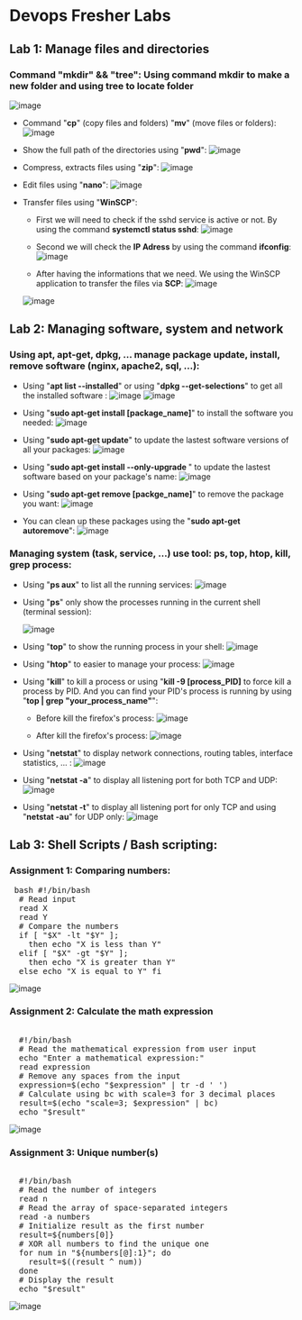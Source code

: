 # Devops Fresher Labs
## Lab 1: Manage files and directories  
### Command "**mkdir**" && "**tree**": Using command **mkdir** to make a new folder and using **tree** to locate folder
  ![image](https://github.com/user-attachments/assets/d9625256-962f-473a-a61e-b49b41f75e2c)


- Command "**cp**" (copy files and folders) "**mv**" (move files or folders):
  ![image](https://github.com/user-attachments/assets/e86dfea0-8533-483b-947c-f27db6f23ed8)

  
- Show the full path of the directories using "**pwd**":
  ![image](https://github.com/user-attachments/assets/342a9cfb-aef7-4945-aa8f-85abe1ff8928)


- Compress, extracts files using "**zip**":
  ![image](https://github.com/user-attachments/assets/19b184ec-83c2-4037-8c2f-291dd4e7b387)

- Edit files using "**nano**":
  ![image](https://github.com/user-attachments/assets/fc977951-113d-45c1-8075-33f5e61697d1)

- Transfer files using "**WinSCP**":
  + First we will need to check if the sshd service is active or not. By using the command **systemctl status sshd**:
    ![image](https://github.com/user-attachments/assets/0601cfc3-7d57-4e13-bb6c-713fb6312476)

  + Second we will check the **IP Adress** by using the command **ifconfig**:
  ![image](https://github.com/user-attachments/assets/6e01fd5a-622b-4460-b764-ffbbf74fa7b0)

  + After having the informations that we need. We using the WinSCP application to transfer the files via **SCP**:
   ![image](https://github.com/user-attachments/assets/aee43232-8239-4286-98bb-59e94f3bb1c9)

   ![image](https://github.com/user-attachments/assets/e3dbc60a-0d88-42fd-9eca-846cf9bc0a0a)

## Lab 2: Managing software, system and network  
### Using apt, apt-get, dpkg, … manage package update, install, remove software (nginx, apache2, sql, …):
  + Using "**apt list --installed**" or using "**dpkg --get-selections**" to get all the installed software :
    ![image](https://github.com/user-attachments/assets/ca8b1236-8063-453e-b5e5-dc889b699150)
    ![image](https://github.com/user-attachments/assets/453abf7a-9fc9-4264-8e81-d274af2a29a5)

  + Using "**sudo apt-get install [package_name]**" to install the software you needed:
    ![image](https://github.com/user-attachments/assets/39349f7b-d1e9-44af-a0aa-daf2f1824aec)

  + Using "**sudo apt-get update**" to update the lastest software versions of all your packages:
    ![image](https://github.com/user-attachments/assets/fc60a763-3f17-4975-a57b-001a815aec1e)

  + Using "**sudo apt-get install --only-upgrade <package-name>**" to update the lastest software based on your package's name:
    ![image](https://github.com/user-attachments/assets/7fa46abb-d291-4cd0-bf0f-208e9ec6dbd0)

  + Using "**sudo apt-get remove [packge_name]**" to remove the package you want:
    ![image](https://github.com/user-attachments/assets/5e52c450-d770-47c9-a7f9-28c02f112c8b)
  + You can clean up these packages using the "**sudo apt-get autoremove**":
    ![image](https://github.com/user-attachments/assets/d8c9e3cd-6920-4647-ab63-70d87706b964)

### Managing system (task, service, …) use tool: ps, top, htop, kill, grep process:
  + Using "**ps aux**" to list all the running services:
    ![image](https://github.com/user-attachments/assets/80338b66-14fe-4793-9abe-a4deec7674e1)

  + Using "**ps**" only show the processes running in the current shell (terminal session):
    
    ![image](https://github.com/user-attachments/assets/525d5d26-ae0b-4107-8073-600ee2809147)

  + Using "**top**" to show the running process in your shell:
    ![image](https://github.com/user-attachments/assets/0600bdd2-4a06-4086-8a56-e53e3cdb6ae4)

  + Using "**htop**" to easier to manage your process:
    ![image](https://github.com/user-attachments/assets/8e8b8dd8-3f9f-4646-8102-d7622b7bc1e9)

  + Using "**kill**" to kill a process or using "**kill -9 [process_PID]** to force kill a process by PID. And you can find your PID's process is running by using "**top | grep "your_process_name"**":
    
    + Before kill the firefox's process: 
    ![image](https://github.com/user-attachments/assets/d304e858-42f9-4775-9313-c043fcaab34e)
    
    + After kill the firefox's process:
    ![image](https://github.com/user-attachments/assets/6070617e-e8de-4a5f-8ee5-36303853832d)

  + Using "**netstat**" to display network connections, routing tables, interface statistics, ... :
    ![image](https://github.com/user-attachments/assets/f00e1326-83c9-45c3-a72e-5fd91840a9cb)

  + Using "**netstat -a**" to display all listening port for both TCP and UDP:
    ![image](https://github.com/user-attachments/assets/04d6c645-0ac0-4c3f-9843-cb97d5b574eb)

  + Using "**netstat -t**" to display all listening port for only TCP and using  "**netstat -au**" for UDP only:
    ![image](https://github.com/user-attachments/assets/52e08a08-c761-42d3-8f52-e63133995385)

## Lab 3: Shell Scripts / Bash scripting:
### Assignment 1: Comparing numbers:
<pre> bash #!/bin/bash
  # Read input
  read X 
  read Y 
  # Compare the numbers
  if [ "$X" -lt "$Y" ];
    then echo "X is less than Y"
  elif [ "$X" -gt "$Y" ];
    then echo "X is greater than Y" 
  else echo "X is equal to Y" fi 
</pre>
![image](https://github.com/user-attachments/assets/9a3bd39e-4ca8-4e53-8abd-b631ede8cfb7)

### Assignment 2: Calculate the math expression
<pre> 
  #!/bin/bash
  # Read the mathematical expression from user input
  echo "Enter a mathematical expression:"
  read expression
  # Remove any spaces from the input
  expression=$(echo "$expression" | tr -d ' ')
  # Calculate using bc with scale=3 for 3 decimal places
  result=$(echo "scale=3; $expression" | bc)
  echo "$result" 
</pre>
![image](https://github.com/user-attachments/assets/1dce4a7d-80d1-410d-adeb-ccc72a2519ff)
### Assignment 3: Unique number(s)
<pre> 
  #!/bin/bash
  # Read the number of integers
  read n
  # Read the array of space-separated integers
  read -a numbers
  # Initialize result as the first number
  result=${numbers[0]}
  # XOR all numbers to find the unique one
  for num in "${numbers[@]:1}"; do
    result=$((result ^ num))
  done
  # Display the result
  echo "$result"
</pre>
![image](https://github.com/user-attachments/assets/466b7f2e-5f7e-4ac5-b6e9-bf796cd3dc5e)






    




    





